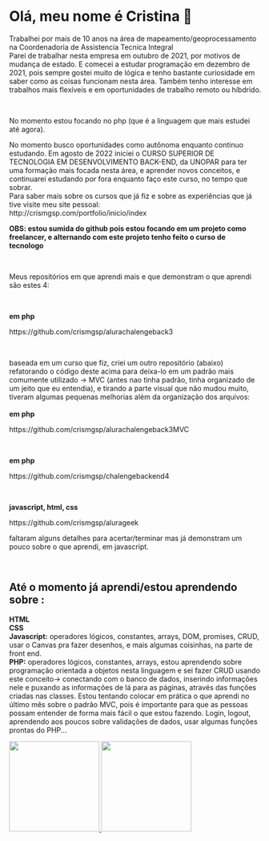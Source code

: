 <h1>Olá, meu nome é Cristina  👋 </h1>


 <p> Trabalhei por mais de 10 anos na área de mapeamento/geoprocessamento na Coordenadoria de Assistencia Tecnica Integral<br>
 Parei de trabalhar nesta empresa em outubro de 2021, por motivos de mudança de estado. E comecei a estudar programação em dezembro de 2021,
 pois sempre gostei muito de lógica e tenho bastante curiosidade em saber como as coisas funcionam nesta área. Também tenho interesse em trabalhos mais flexíveis
 e em oportunidades de trabalho remoto ou híbdrido.</p> <br>

<p>No momento estou focando no php (que é a linguagem que mais estudei até agora).  </p>
No momento busco oportunidades como autônoma enquanto continuo estudando.
Em agosto de 2022 iniciei o CURSO SUPERIOR DE TECNOLOGIA EM DESENVOLVIMENTO BACK-END, da UNOPAR para ter uma formação mais focada nesta área, e aprender novos conceitos, e continuarei estudando por fora enquanto faço este curso, no tempo que sobrar.
<br>
Para saber mais sobre os cursos que já fiz e sobre as experiências que já tive visite meu site pessoal: <br>
http://crismgsp.com/portfolio/inicio/index <br>

<p><strong>OBS: estou sumida do github pois estou focando em um projeto como freelancer, e alternando com este projeto tenho feito o curso de tecnologo</strong></p><br>

<p>Meus repositórios em que aprendi mais e que demonstram o que aprendi são estes 4:</p> <br>

<strong> em php  </strong>
<p>https://github.com/crismgsp/alurachalengeback3</p> 

<br>

baseada em um curso que fiz,  criei um outro repositório (abaixo) refatorando o código deste acima para deixa-lo em um padrão mais comumente
utilizado -> MVC (antes nao tinha padrão, tinha organizado de um
jeito que eu entendia), e tirando a parte visual que não mudou muito,  tiveram algumas pequenas melhorias além da organização dos arquivos:<br> <br>
<strong> em php  </strong>
<p>https://github.com/crismgsp/alurachalengeback3MVC </p>  

<br>

<strong> em php  </strong>
<p>https://github.com/crismgsp/chalengebackend4</p>    

<br>

<strong> javascript, html, css </strong>
<p>https://github.com/crismgsp/alurageek</p>  

<p> faltaram alguns detalhes para acertar/terminar mas já demonstram um pouco sobre o que aprendi, em javascript.</p> <br>



<h2>Até o momento já aprendi/estou aprendendo sobre :</h2>

<strong>HTML</strong><br>
<strong>CSS</strong><br>
<strong>Javascript:</strong> operadores lógicos, constantes, arrays, DOM, promises, CRUD, usar o Canvas pra fazer desenhos, e mais algumas coisinhas, na parte de front end.<br>
<strong>PHP:</strong> operadores lógicos, constantes, arrays, estou aprendendo sobre programação orientada a objetos nesta linguagem e sei fazer CRUD usando este conceito-> conectando com o banco de dados, inserindo informações nele e puxando as informações de lá para as páginas, através das funções criadas nas classes. Estou tentando colocar em prática o que aprendi no último mês sobre o padrão MVC, pois é importante para que as pessoas possam entender de forma mais fácil o que estou fazendo. Login, logout, aprendendo aos poucos sobre validações de dados,  usar algumas funções prontas do PHP... <br>

<div>
<a href="https://github.com/crismgsp">
<img height="180em" src="https://github-readme-stats.vercel.app/api/top-langs/?username=crismgsp&layout=compact&langs_count=7&theme=dracula"/>
<img height="180em" src="https://github-readme-stats.vercel.app/api?username=crismgsp&show_icons=true&theme=dracula&include_all_commits=true&count_private=true"/>
</div>




